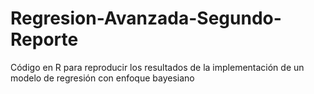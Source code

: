 # Regresion-Avanzada-Segundo-Reporte
Código en R para reproducir los resultados de la implementación de un modelo de regresión con enfoque bayesiano
